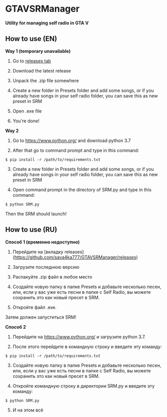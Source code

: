# GTAVSRManager

**Utility for managing self radio in GTA V**

## How to use (EN)

**Way 1 (temporary unavailable)**

1. Go to [releases tab](https://github.com/sava4ka777/GTAVSRManager/releases)

2. Download the latest release

3. Unpack the .zip file somewhere

4. Create a new folder in Presets folder and add some songs, or if you already have songs in your self radio folder, you can save this as new preset in SRM

5. Open .exe file 

6. You're done! 



**Way 2**

1. Go to https://www.python.org/ and download python 3.7

2. After that go to command prompt and type in this command:

`$ pip install -r /path/to/requirements.txt`

3. Create a new folder in Presets folder and add some songs, or if you already have songs in your self radio folder, you can save this as new preset in SRM

4. Open command prompt in the directory of SRM.py and type in this command:

`$ python SRM.py`

Then the SRM should launch!



## How to use (RU)


**Способ 1 (временно недоступно)**

1. Перейдите на [вкладку releases] (https://github.com/sava4ka777/GTAVSRManager/releases)

2. Загрузите последнюю версию

3. Распакуйте .zip файл в любое место

4. Создайте новую папку в папке Presets и добавьте несколько песен, или, если у вас уже есть песни в папке c Self Radio, вы можете сохранить это как новый пресет в SRM.

5. Откройте файл .exe.

Затем должен запуститься SRM!

**Способ 2**

1. Перейдите на https://www.python.org/ и загрузите python 3.7.

2. После этого перейдите в командную строку и введите эту команду:

`$ pip install -r /path/to/requirements.txt`

3. Создайте новую папку в папке Presets и добавьте несколько песен, или, если у вас уже есть песни в папке c Self Radio, вы можете сохранить это как новый пресет в SRM.

4. Откройте командную строку в директории SRM.py и введите эту команду:

`$ python SRM.py`

5. И на этом всё
